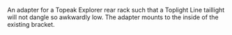 
An adapter for a Topeak Explorer rear rack such that a Toplight Line
taillight will not dangle so awkwardly low. The adapter mounts to the
inside of the existing bracket.
